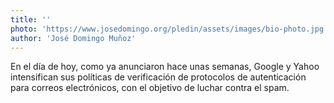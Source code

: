 ```yaml
---
title: ''
photo: 'https://www.josedomingo.org/pledin/assets/images/bio-photo.jpg'
author: 'José Domingo Muñoz'
---
```


En el día de hoy, como ya anunciaron hace unas semanas, Google y Yahoo intensifican sus políticas de verificación de protocolos de autenticación para correos electrónicos, con el objetivo de luchar contra el spam.

